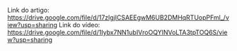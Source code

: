 Link do artigo: https://drive.google.com/file/d/17zlgjICSAEEgwM6UB2DMHqRTUopPFml_/view?usp=sharing
Link do vídeo:  https://drive.google.com/file/d/1Iybx7NN1ubIVroOQYINVoLTA3tpTOQ6S/view?usp=sharing